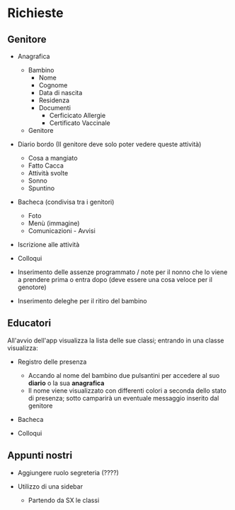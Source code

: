 # Richieste

## Genitore
- Anagrafica 
    - Bambino
        - Nome
        - Cognome
        - Data di nascita
        - Residenza
        - Documenti
            - Cerficicato Allergie
            - Certificato Vaccinale
    - Genitore

- Diario bordo (Il genitore deve solo poter vedere queste attività)
    - Cosa a mangiato
    - Fatto Cacca
    - Attività svolte
    - Sonno
    - Spuntino

- Bacheca (condivisa tra i genitori)
    - Foto
    - Menù (immagine)
    - Comunicazioni - Avvisi

- Iscrizione alle attività
- Colloqui

- Inserimento delle assenze programmato / note per il nonno che lo viene a prendere prima o entra dopo (deve essere una cosa veloce per il genotore)

- Inserimento deleghe per il ritiro del bambino


## Educatori

All'avvio dell'app visualizza la lista delle sue classi; entrando in una classe visualizza:

- Registro delle presenza
  - Accando al nome del bambino due pulsantini per accedere al suo **diario** o la sua **anagrafica**
  - Il nome viene visualizzato con differenti colori a seconda dello stato di presenza; sotto camparirà un eventuale messaggio inserito dal genitore

- Bacheca
- Colloqui



## Appunti nostri
- Aggiungere ruolo segreteria (????)

- Utilizzo di una sidebar
    - Partendo da SX le classi
    

